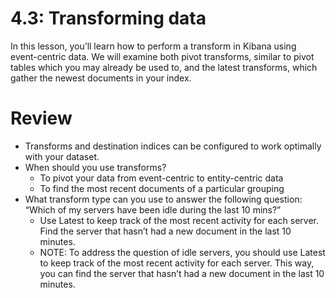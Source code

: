 # 4.3: Transforming data

In this lesson, you’ll learn how to perform a transform in Kibana using event-centric data. We will examine both pivot transforms, similar to pivot tables which you may already be used to, and the latest transforms, which gather the newest documents in your index.


# Review

- Transforms and destination indices can be configured to work optimally with your dataset.
- When should you use transforms?
  - To pivot your data from event-centric to entity-centric data
  - To find the most recent documents of a particular grouping
- What transform type can you use to answer the following question: “Which of my servers have been idle during the last 10 mins?”
  - Use Latest to keep track of the most recent activity for each server. Find the server that hasn’t had a new document in the last 10 minutes.
  - NOTE: To address the question of idle servers, you should use Latest to keep track of the most recent activity for each server. This way, you can find the server that hasn’t had a new document in the last 10 minutes.
  

